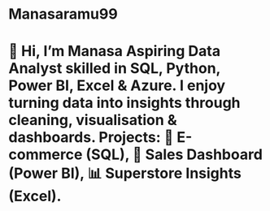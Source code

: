 # Manasaramu99
# 👋 Hi, I’m Manasa  Aspiring Data Analyst  skilled in SQL, Python, Power BI, Excel &amp; Azure. I enjoy turning data into insights through cleaning, visualisation &amp; dashboards. Projects: 🛒 E-commerce (SQL), 🏢 Sales Dashboard (Power BI), 📊 Superstore Insights (Excel).  

